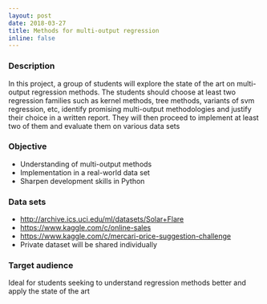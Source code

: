 ```yaml
---
layout: post
date: 2018-03-27
title: Methods for multi-output regression 
inline: false
---
```


### Description

In this project, a group of students will explore the state of the art on multi-output regression methods. The students should choose at least two regression families such as kernel methods, tree methods, variants of svm regression, etc, identify promising multi-output methodologies and justify their choice in a written report. They will then proceed to implement at least two of them and evaluate them on various data sets

### Objective

- Understanding of multi-output methods
- Implementation in a real-world data set
- Sharpen development skills in Python


### Data sets

- http://archive.ics.uci.edu/ml/datasets/Solar+Flare
- https://www.kaggle.com/c/online-sales
- https://www.kaggle.com/c/mercari-price-suggestion-challenge
- Private dataset will be shared individually

### Target audience

Ideal for students seeking to understand regression methods better and apply the state of the art